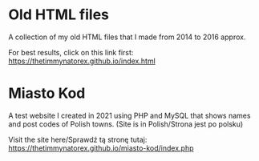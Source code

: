 # Old HTML files
A collection of my old HTML files that I made from 2014 to 2016 approx.

For best results, click on this link first: https://thetimmynatorex.github.io/index.html

# Miasto Kod
A test website I created in 2021 using PHP and MySQL that shows names and post codes of Polish towns. (Site is in Polish/Strona jest po polsku)

Visit the site here/Sprawdź tą stronę tutaj: https://thetimmynatorex.github.io/miasto-kod/index.php
